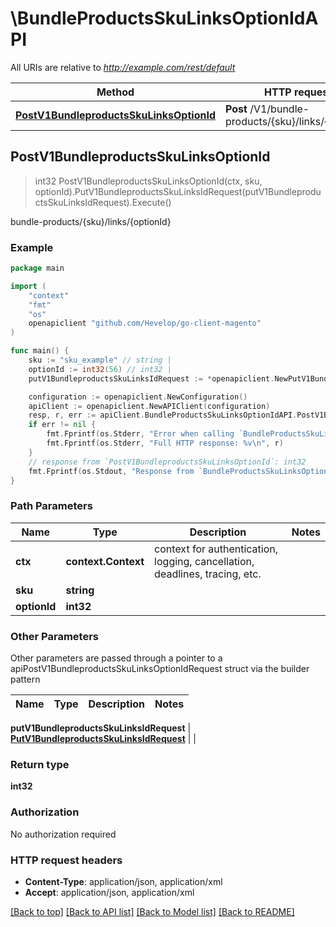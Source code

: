 # \BundleProductsSkuLinksOptionIdAPI

All URIs are relative to *http://example.com/rest/default*

Method | HTTP request | Description
------------- | ------------- | -------------
[**PostV1BundleproductsSkuLinksOptionId**](BundleProductsSkuLinksOptionIdAPI.md#PostV1BundleproductsSkuLinksOptionId) | **Post** /V1/bundle-products/{sku}/links/{optionId} | bundle-products/{sku}/links/{optionId}



## PostV1BundleproductsSkuLinksOptionId

> int32 PostV1BundleproductsSkuLinksOptionId(ctx, sku, optionId).PutV1BundleproductsSkuLinksIdRequest(putV1BundleproductsSkuLinksIdRequest).Execute()

bundle-products/{sku}/links/{optionId}



### Example

```go
package main

import (
	"context"
	"fmt"
	"os"
	openapiclient "github.com/Hevelop/go-client-magento"
)

func main() {
	sku := "sku_example" // string | 
	optionId := int32(56) // int32 | 
	putV1BundleproductsSkuLinksIdRequest := *openapiclient.NewPutV1BundleproductsSkuLinksIdRequest(*openapiclient.NewBundleDataLinkInterface(false, float32(123), int32(123))) // PutV1BundleproductsSkuLinksIdRequest |  (optional)

	configuration := openapiclient.NewConfiguration()
	apiClient := openapiclient.NewAPIClient(configuration)
	resp, r, err := apiClient.BundleProductsSkuLinksOptionIdAPI.PostV1BundleproductsSkuLinksOptionId(context.Background(), sku, optionId).PutV1BundleproductsSkuLinksIdRequest(putV1BundleproductsSkuLinksIdRequest).Execute()
	if err != nil {
		fmt.Fprintf(os.Stderr, "Error when calling `BundleProductsSkuLinksOptionIdAPI.PostV1BundleproductsSkuLinksOptionId``: %v\n", err)
		fmt.Fprintf(os.Stderr, "Full HTTP response: %v\n", r)
	}
	// response from `PostV1BundleproductsSkuLinksOptionId`: int32
	fmt.Fprintf(os.Stdout, "Response from `BundleProductsSkuLinksOptionIdAPI.PostV1BundleproductsSkuLinksOptionId`: %v\n", resp)
}
```

### Path Parameters


Name | Type | Description  | Notes
------------- | ------------- | ------------- | -------------
**ctx** | **context.Context** | context for authentication, logging, cancellation, deadlines, tracing, etc.
**sku** | **string** |  | 
**optionId** | **int32** |  | 

### Other Parameters

Other parameters are passed through a pointer to a apiPostV1BundleproductsSkuLinksOptionIdRequest struct via the builder pattern


Name | Type | Description  | Notes
------------- | ------------- | ------------- | -------------


 **putV1BundleproductsSkuLinksIdRequest** | [**PutV1BundleproductsSkuLinksIdRequest**](PutV1BundleproductsSkuLinksIdRequest.md) |  | 

### Return type

**int32**

### Authorization

No authorization required

### HTTP request headers

- **Content-Type**: application/json, application/xml
- **Accept**: application/json, application/xml

[[Back to top]](#) [[Back to API list]](../README.md#documentation-for-api-endpoints)
[[Back to Model list]](../README.md#documentation-for-models)
[[Back to README]](../README.md)

